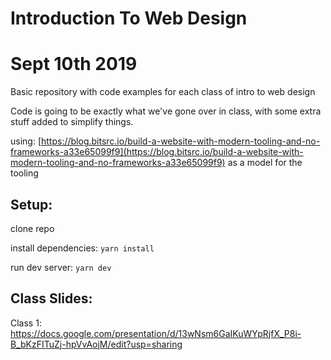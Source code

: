 # Introduction To Web Design
# Sept 10th 2019

Basic repository with code examples for each class of intro to web design

Code is going to be exactly what we've gone over in class, with some extra stuff added to simplify things.

using: [https://blog.bitsrc.io/build-a-website-with-modern-tooling-and-no-frameworks-a33e65099f9](https://blog.bitsrc.io/build-a-website-with-modern-tooling-and-no-frameworks-a33e65099f9) as a model for the tooling


## Setup: ##

clone repo

install dependencies: `yarn install`

run dev server: `yarn dev`

## Class Slides: ##
Class 1: https://docs.google.com/presentation/d/13wNsm6GaIKuWYpRjfX_P8i-B_bKzFITuZj-hpVvAojM/edit?usp=sharing
